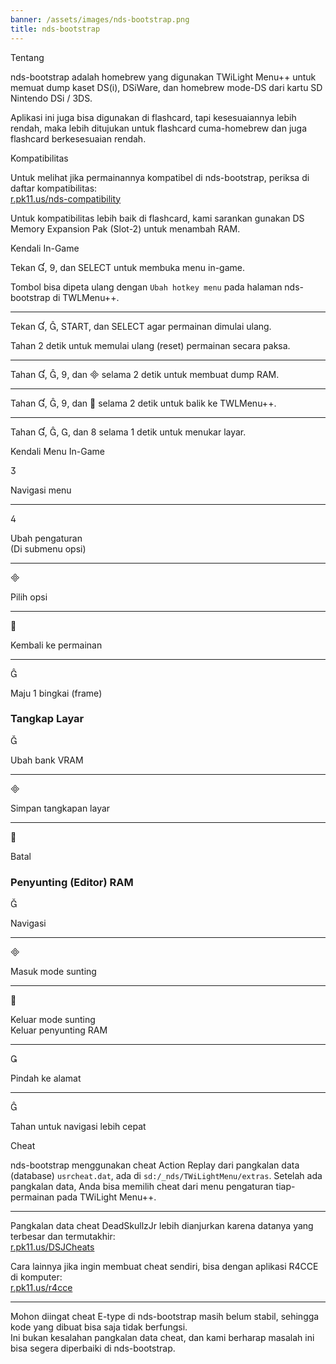 ```yaml
---
banner: /assets/images/nds-bootstrap.png
title: nds-bootstrap
---
```


<div id="about" class="section-title">Tentang</div>
<div class="section-body">
    <p>
        nds-bootstrap adalah homebrew yang digunakan TWiLight Menu++ untuk memuat dump kaset DS(i), DSiWare, dan homebrew mode-DS dari kartu SD Nintendo DSi / 3DS.
    </p>
    <p>
        Aplikasi ini juga bisa digunakan di flashcard, tapi kesesuaiannya lebih rendah, maka lebih ditujukan untuk flashcard cuma-homebrew dan juga flashcard berkesesuaian rendah.
    </p>
</div>

<div id="compatibility" class="section-title">Kompatibilitas</div>
<div class="section-body">
    <p>
        Untuk melihat jika permainannya kompatibel di nds-bootstrap, periksa di daftar kompatibilitas:<br><a href="https://r.pk11.us/nds-compatibility">r.pk11.us/nds-compatibility</a>
    </p>
    <p>
        Untuk kompatibilitas lebih baik di flashcard, kami sarankan gunakan DS Memory Expansion Pak (Slot-2) untuk menambah RAM.
    </p>
</div>

<div id="controls" class="section-title">Kendali In-Game</div>
<div class="section-body">
    <p>
        Tekan &#xE004;, &#xE07A;, dan SELECT untuk membuka menu in-game.
    </p>
    <p>
        Tombol bisa dipeta ulang dengan <code>Ubah hotkey menu</code> pada halaman nds-bootstrap di TWLMenu++.
    </p>
    <hr>
    <p>
        Tekan &#xE004;, &#xE005;, START, dan SELECT agar permainan dimulai ulang.
    </p>
    <p>
        Tahan 2 detik untuk memulai ulang (reset) permainan secara paksa.
    </p>
    <hr>
    <p>
        Tahan &#xE004;, &#xE005;, &#xE07A;, dan &#xE000; selama 2 detik untuk membuat dump RAM.
    </p>
    <hr>
    <p>
        Tahan &#xE004;, &#xE005;, &#xE07A;, dan &#xE001; selama 2 detik untuk balik ke TWLMenu++.
    </p>
    <hr>
    <p>
        Tahan &#xE004;, &#xE005;, &#xE002;, dan &#xE079; selama 1 detik untuk menukar layar.
    </p>
</div>

<div id="menu-controls" class="section-title">Kendali Menu In-Game</div>
<div class="section-body">
    <div class="button-action-group">
        <p class="button-action button">&#xE07D;</p>
        <p class="button-action-text">Navigasi menu</p>
    </div>
    <hr>
    <div class="button-action-group">
        <p class="button-action button">&#xE07E;</p>
        <p class="button-action-text">Ubah pengaturan<br>(Di submenu opsi)</p>
    </div>
    <hr>
    <div class="button-action-group">
        <p class="button-action button">&#xE000;</p>
        <p class="button-action-text">Pilih opsi</p>
    </div>
    <hr>
    <div class="button-action-group">
        <p class="button-action button">&#xE001;</p>
        <p class="button-action-text">Kembali ke permainan</p>
    </div>
    <hr>
    <div class="button-action-group">
        <p class="button-action button">&#xE005;</p>
        <p class="button-action-text">Maju 1 bingkai (frame)</p>
    </div>
    <h3>Tangkap Layar</h3>
    <div class="button-action-group">
        <p class="button-action button">&#xE006;</p>
        <p class="button-action-text">Ubah bank VRAM</p>
    </div>
    <hr>
    <div class="button-action-group">
        <p class="button-action button">&#xE000;</p>
        <p class="button-action-text">Simpan tangkapan layar</p>
    </div>
    <hr>
    <div class="button-action-group">
        <p class="button-action button">&#xE001;</p>
        <p class="button-action-text">Batal</p>
    </div>
    <h3>Penyunting (Editor) RAM</h3>
    <div class="button-action-group">
        <p class="button-action button">&#xE006;</p>
        <p class="button-action-text">Navigasi</p>
    </div>
    <hr>
    <div class="button-action-group">
        <p class="button-action button">&#xE000;</p>
        <p class="button-action-text">Masuk mode sunting</p>
    </div>
    <hr>
    <div class="button-action-group">
        <p class="button-action button">&#xE001;</p>
        <p class="button-action-text">Keluar mode sunting<br>Keluar penyunting RAM</p>
    </div>
    <hr>
    <div class="button-action-group">
        <p class="button-action button">&#xE003;</p>
        <p class="button-action-text">Pindah ke alamat</p>
    </div>
    <hr>
    <div class="button-action-group">
        <p class="button-action button">&#xE005;</p>
        <p class="button-action-text">Tahan untuk navigasi lebih cepat</p>
    </div>
</div>

<div id="cheats" class="section-title">Cheat</div>
<div class="section-body">
    <p>
        nds-bootstrap menggunakan cheat Action Replay dari pangkalan data (database) <code>usrcheat.dat</code>, ada di <code>sd:/_nds/TWiLightMenu/extras</code>. Setelah ada pangkalan data, Anda bisa memilih cheat dari menu pengaturan tiap-permainan pada TWiLight Menu++.
    </p>
    <hr>
    <p>
        Pangkalan data cheat DeadSkullzJr lebih dianjurkan karena datanya yang terbesar dan termutakhir:<br><a href="https://r.pk11.us/DSJCheats">r.pk11.us/DSJCheats</a>
    </p>
    <p>
        Cara lainnya jika ingin membuat cheat sendiri, bisa dengan aplikasi R4CCE di komputer:<br><a href="https://r.pk11.us/r4cce">r.pk11.us/r4cce</a>
    </p>
    <hr>
    <p>
        Mohon diingat cheat E-type di nds-bootstrap masih belum stabil, sehingga kode yang dibuat bisa saja tidak berfungsi. <br>Ini bukan kesalahan pangkalan data cheat, dan kami berharap masalah ini bisa segera diperbaiki di nds-bootstrap.
    </p>
</div>
